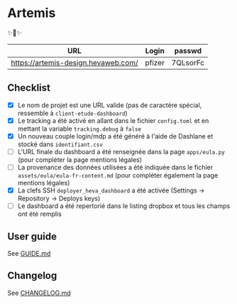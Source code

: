 # Artemis

✨🏹✨

| URL | Login | passwd |
| --- | --- |---|
| https://artemis-design.hevaweb.com/ | pfizer | 7QLsorFc |

## Checklist

- [x] Le nom de projet est une URL valide (pas de caractère spécial, ressemble à `client-etude-dashboard`)
- [x] Le tracking a été activé en allant dans le fichier `config.toml` et en mettant la variable `tracking.debug` à `false`
- [x] Un nouveau couple login/mdp a été généré à l'aide de Dashlane et stocké dans `identifiant.csv`
- [ ] L'URL finale du dashboard a été renseignée dans la page `apps/eula.py` (pour compléter la page mentions légales)
- [ ] La provenance des données utilisées a été indiquée dans le fichier `assets/eula/eula-fr-content.md` (pour compléter également la page mentions légales)
- [x] La clefs SSH `deployer_heva_dashboard` a été activée (Settings -> Repository -> Deploys keys)
- [ ] Le dashboard a été repertorié dans le listing dropbox et tous les champs ont été remplis

## User guide

See [GUIDE.md](doc/GUIDE.md)

## Changelog

See [CHANGELOG.md](doc/CHANGELOG.md)

